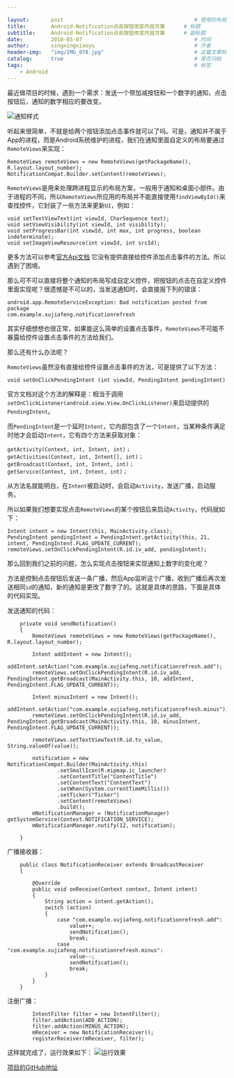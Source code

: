 ```yaml
---

layout:       post                                          # 使用的布局（不需要改）
title:        Android-Notification点击按钮改变内容方案      # 标题 
subtitle:     Android-Notification点击按钮改变内容方案      # 副标题
date:         2018-03-07                                    # 时间
author:       xingxingxiaoyu                                # 作者
header-img:   "img/IMG_078.jpg"                             # 这篇文章标题背景图片
catalog:      true                                          # 是否归档
tags:                                                       # 标签
    - Android
---
```




最近做项目的时候，遇到一个需求：发送一个带加减按钮和一个数字的通知，点击按钮后，通知的数字相应的要改变。

![通知样式](http://upload-images.jianshu.io/upload_images/2292129-323b0829530ff312.png?imageMogr2/auto-orient/strip%7CimageView2/2/w/1240)

听起来很简单，不就是给两个按钮添加点击事件就可以了吗。可是，通知并不属于App的进程，而是Android系统维护的进程，我们在通知里面自定义的布局要通过```RemoteViews```来实现：
```
RemoteViews remoteViews = new RemoteViews(getPackageName(), R.layout.layout_number);
NotificationCompat.Builder.setContent(remoteViews);
```
```RemoteViews```是用来处理跨进程显示的布局方案，一般用于通知和桌面小部件。由于进程的不同，所以```RemoteViews```所应用的布局并不能直接使用```findViewById()```来查找控件，它封装了一些方法来更新```UI```，例如：
```
void setTextViewText(int viewId, CharSequence text);
void setViewVisibility(int viewId, int visibility);
void setProgressBar(int viewId, int max, int progress, boolean indeterminate);
void setImageViewResource(int viewId, int srcId);
```
更多方法可以参考[官方Api文档](https://developer.android.google.cn/reference/android/widget/RemoteViews.html)
它没有提供直接给控件添加点击事件的方法。所以遇到了困境。

那么可不可以直接将整个通知的布局写成自定义控件，把按钮的点击在自定义控件里面实现呢？很遗憾是不可以的，当发送通知时，会直接报下列的错误：
```
android.app.RemoteServiceException: Bad notification posted from package 
com.example.xujiafeng.notificationrefresh
```
其实仔细想想也很正常，如果能这么简单的设置点击事件，```RemoteViews```不可能不暴露给控件设置点击事件的方法给我们。

那么还有什么办法呢？

```RemoteViews```虽然没有直接给控件设置点击事件的方法，可是提供了以下方法：
```
void setOnClickPendingIntent (int viewId, PendingIntent pendingIntent)
```
官方文档对这个方法的解释是：相当于调用```setOnClickListener(android.view.View.OnClickListener)```来启动提供的```PendingIntent```。

而```PendingIntent```是一个延时```Intent```，它内部包含了一个```Intent```，当某种条件满足时他才会启动```Intent```，它有四个方法来获取对象：
```
getActivity(Context, int, Intent, int)；
getActivities(Context, int, Intent[], int)；
getBroadcast(Context, int, Intent, int)；
getService(Context, int, Intent, int)；
```
从方法名就能明白，在```Intent```被启动时，会启动```Activity```，发送广播，启动服务。

所以如果我们想要实现点击```RemoteViews```的某个按钮后来启动```Activity```，代码就如下：
```
Intent intent = new Intent(this, MainActivity.class);
PendingIntent pendingIntent = PendingIntent.getActivity(this, 21, intent, PendingIntent.FLAG_UPDATE_CURRENT);
remoteViews.setOnClickPendingIntent(R.id.iv_add, pendingIntent);
```

那么回到我们之前的问题，怎么实现点击按钮来实现通知上数字的变化呢？

方法是控制点击按钮后发送一条广播，然后App监听这个广播，收到广播后再次发送相同```id```的通知，新的通知是更改了数字了的。这就是具体的思路，下面是具体的代码实现。

发送通知的代码：
```
    private void sendNotification()
    {
        RemoteViews remoteViews = new RemoteViews(getPackageName(), R.layout.layout_number);

        Intent addIntent = new Intent();
        addIntent.setAction("com.example.xujiafeng.notificationrefresh.add");
        remoteViews.setOnClickPendingIntent(R.id.iv_add, PendingIntent.getBroadcast(MainActivity.this, 10, addIntent, PendingIntent.FLAG_UPDATE_CURRENT));

        Intent minusIntent = new Intent();
        addIntent.setAction("com.example.xujiafeng.notificationrefresh.minus");
        remoteViews.setOnClickPendingIntent(R.id.iv_add, PendingIntent.getBroadcast(MainActivity.this, 10, minusIntent, PendingIntent.FLAG_UPDATE_CURRENT));

        remoteViews.setTextViewText(R.id.tv_value, String.valueOf(value));

        notification = new NotificationCompat.Builder(MainActivity.this)
                .setSmallIcon(R.mipmap.ic_launcher)
                .setContentTitle("ContentTitle")
                .setContentText("ContentText")
                .setWhen(System.currentTimeMillis())
                .setTicker("Ticker")
                .setContent(remoteViews)
                .build();
        mNotificationManager = (NotificationManager) getSystemService(Context.NOTIFICATION_SERVICE);
        mNotificationManager.notify(12, notification);

    }
```
广播接收器：
```
    public class NotificationReceiver extends BroadcastReceiver
    {

        @Override
        public void onReceive(Context context, Intent intent)
        {
            String action = intent.getAction();
            switch (action)
            {
                case "com.example.xujiafeng.notificationrefresh.add":
                    value++;
                    sendNotification();
                    break;
                case "com.example.xujiafeng.notificationrefresh.minus":
                    value--;
                    sendNotification();
                    break;
            }
        }
    }
```
注册广播：
```
        IntentFilter filter = new IntentFilter();
        filter.addAction(ADD_ACTION);
        filter.addAction(MINUS_ACTION);
        mReceiver = new NotificationReceiver();
        registerReceiver(mReceiver, filter);
```
这样就完成了，运行效果如下：
![运行效果](http://upload-images.jianshu.io/upload_images/2292129-727583b6e0be1bbd.gif?imageMogr2/auto-orient/strip)

[项目的GitHub地址](https://github.com/xingxingxiaoyu/NotificationRefresh)
